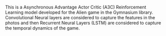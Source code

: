 This is a  Asynchronous Advantage Actor Critic (A3C) Reinforcement Learning model developed for the Alien game in the Gymnasium library.
Convolutional Neural layers are considered to capture the features in the photos and then Recurrent Neural Layers (LSTM) are considered to capture the temporal dynamics of the game.

